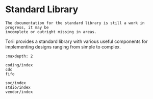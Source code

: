 # Standard Library

```{warning}
The documentation for the standard library is still a work in progress, it may be
incomplete or outright missing in areas.
```

Torii provides a standard library with various useful components for implementing designs ranging from simple to complex.

```{toctree}
:maxdepth: 2

coding/index
cdc
fifo

soc/index
stdio/index
vendor/index
```
